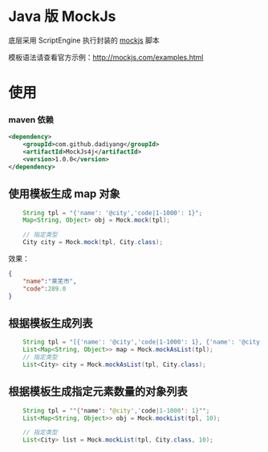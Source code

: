 # Java 版 MockJs

底层采用 ScriptEngine 执行封装的 [mockjs](http://mockjs.com/) 脚本

模板语法请查看官方示例：http://mockjs.com/examples.html

# 使用

### maven 依赖

```xml
<dependency>
    <groupId>com.github.dadiyang</groupId>
    <artifactId>MockJs4j</artifactId>
    <version>1.0.0</version>
</dependency>
```

## 使用模板生成 map 对象

```java
    String tpl = "{'name': '@city','code|1-1000': 1}";
    Map<String, Object> obj = Mock.mock(tpl);

    // 指定类型
    City city = Mock.mock(tpl, City.class);
```

效果：
```json
{
    "name":"莱芜市",
    "code":289.0
}
```

## 根据模板生成列表

```java
    String tpl = "[{'name': '@city','code|1-1000': 1}, {'name': '@city','code|1-1000': 1}]";
    List<Map<String, Object>> map = Mock.mockAsList(tpl);
    // 指定类型
    List<City> city = Mock.mockAsList(tpl, City.class);
```

## 根据模板生成指定元素数量的对象列表

```java
    String tpl = ""{'name': '@city','code|1-1000': 1}"";
    List<Map<String, Object>> obj = Mock.mockList(tpl, 10);

    // 指定类型
    List<City> list = Mock.mockList(tpl, City.class, 10);
    
```
